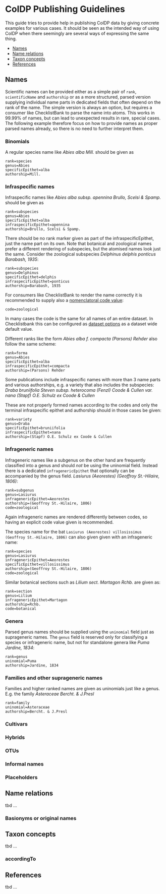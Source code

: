# ColDP Publishing Guidelines
This guide tries to provide help in publishing ColDP data by giving concrete examples for various cases.
It should be seen as the intended way of using ColDP when there seemingly are several ways of expressing the same thing.

* [Names](names)
* [Name relations](#name-relations)
* [Taxon concepts](#taxon-concepts)
* [References](#references)


## Names
Scientific names can be provided either as a simple pair of ```rank```, ```scientificName``` and ```authorship```
or as a more structured, parsed version supplying individual name parts in dedicated fields that often depend on the rank of the name.
The simple version is always an option, but requires a consumer like ChecklistBank to parse the name into atoms.
This works in 99.99% of names, but can lead to unexpected results in rare, special cases.
The following example therefore focus on how to provide names as proper parsed names already, so there is no need to further interpret them.

### Binomials
A regular species name like *Abies alba Mill.* should be given as

```
rank=species
genus=Abies
specificEpithet=alba
authorship=Mill.
```

### Infraspecific names
Infraspecific names like *Abies alba subsp. apennina Brullo, Scelsi & Spamp.* should be given as

```
rank=subspecies
genus=Abies
specificEpithet=alba
infraspecificEpithet=apennina
authorship=Brullo, Scelsi & Spamp.
```

There should be no rank marker given as part of the infraspecificEpithet, just the name part on its own.
Note that botanical and zoological names prefer a different rendering of subspecies, but the atomised names look just the same.
Consider the zoological subspecies *Delphinus delphis ponticus Barabash, 1935*:
```
rank=subspecies
genus=Delphinus
specificEpithet=delphis
infraspecificEpithet=ponticus
authorship=Barabash, 1935
```

For consumers like ChecklistBank to render the name correctly it is recommended to supply also a [nomenclatoral code value](http://api.checklistbank.org/vocab/nomcode):
```
code=zoological
```
In many cases the code is the same for all names of an entire dataset. 
In Checklistbank this can be configured as [dataset options](https://www.checklistbank.org/dataset/2371/options) as a dataset wide default value.


Different ranks like the form *Abies alba f. compacta (Parsons) Rehder* also follow the same scheme:
```
rank=forma
genus=Abies
specificEpithet=alba
infraspecificEpithet=compacta
authorship=(Parsons) Rehder
```

Some publications include infraspecific names with more than 3 name parts and various authorships, e.g. a variety that also includes the subspecies:
*Draba bruniifolia Steven subsp. heterocoma (Fenzl) Coode & Cullen var. nana (Stapf) O.E. Schulz ex Coode & Cullen* 

These are not properly formed names according to the codes and only the terminal infraspecific epithet and authorship should in those cases be given:
```
rank=variety
genus=Draba
specificEpithet=bruniifolia
infraspecificEpithet=nana
authorship=(Stapf) O.E. Schulz ex Coode & Cullen
```


### Infrageneric names
Infrageneric names like a subgenus on the other hand are frequently classified into a genus and should *not* be using the uninomial field.
Instead there is a dedicated ```infragenericEpithet``` that optionally can be accompanied by the genus field. 
*Lasiurus (Aeorestes) (Geoffroy St.-Hilaire, 1806)*:
```
rank=subgenus
genus=Lasiurus
infragenericEpithet=Aeorestes
authorship=(Geoffroy St.-Hilaire, 1806)
code=zoological
```
Again infrageneric names are rendered differently between codes, so having an explicit code value given is recommended.


The species name for the bat ```Lasiurus (Aeorestes) villosissimus (Geoffroy St.-Hilaire, 1806)``` can also given given with an infrageneric name:
```
rank=species
genus=Lasiurus
infragenericEpithet=Aeorestes
specificEpithet=villosissimus
authorship=(Geoffroy St.-Hilaire, 1806)
code=zoological
```

Similar botanical sections such as *Lilium sect. Martagon Rchb.* are given as:
```
rank=section
genus=Lilium
infragenericEpithet=Martagon
authorship=Rchb.
code=botanical
```

### Genera
Parsed genus names should be supplied using the ```uninomial``` field just as suprageneric names.
The ```genus``` field is reserved only for classifying a species or infrageneric name, but not for standalone genera like *Puma Jardine, 1834*:
```
rank=genus
uninomial=Puma
authorship=Jardine, 1834
```

### Families and other suprageneric names
Families and higher ranked names are given as uninomials just like a genus. E.g. the family *Asteraceae Bercht. & J.Presl*
```
rank=family
uninomial=Asteraceae
authorship=Bercht. & J.Presl
```

### Cultivars

### Hybrids

### OTUs

### Informal names

### Placeholders




## Name relations
tbd ...


### Basionyms or original names




## Taxon concepts
tbd ...

### accordingTo




## References
tbd ...

